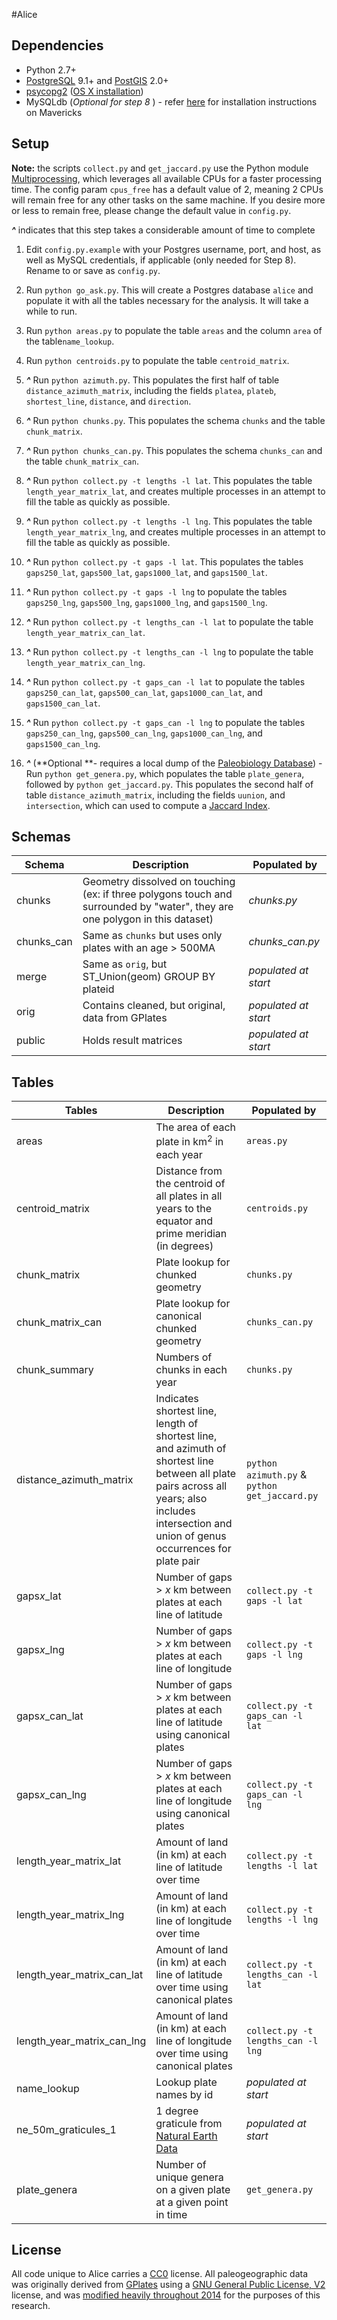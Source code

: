 #Alice

## Dependencies
- Python 2.7+
- [PostgreSQL](http://www.postgresql.org) 9.1+ and [PostGIS](http://postgis.net) 2.0+
- [psycopg2](http://initd.org/psycopg/) ([OS X installation](https://gist.github.com/jczaplew/26e123fb64cf448cd065))
- MySQLdb (*Optional for step 8* ) - refer [here](https://gist.github.com/jczaplew/4bf9adc21305bc4efee1) for installation instructions on Mavericks



## Setup
**Note:**  the scripts ````collect.py```` and ````get_jaccard.py```` use the Python module [Multiprocessing](https://docs.python.org/2/library/multiprocessing.html), which leverages all available CPUs for a faster processing time. The config param ````cpus_free```` has a default value of 2, meaning 2 CPUs will remain free for any other tasks on the same machine. If you desire more or less to remain free, please change the default value in ````config.py````.

***^*** indicates that this step takes a considerable amount of time to complete

1. Edit ````config.py.example```` with your Postgres username, port, and host, as well as MySQL credentials, if applicable (only needed for Step 8). Rename to or save as ````config.py````.

2. Run ````python go_ask.py````. This will create a Postgres database ````alice```` and populate it with all the tables necessary for the analysis. It will take a while to run.

3. Run ````python areas.py```` to populate the table ````areas```` and the column ````area```` of the table````name_lookup````.  

4. Run ````python centroids.py```` to populate the table ````centroid_matrix````.

5.  ***^*** Run ````python azimuth.py````. This populates the first half of table ````distance_azimuth_matrix````, including the fields ````platea````, ````plateb````, ````shortest_line````,  ````distance````, and ````direction````.

6. ***^*** Run ````python chunks.py````. This populates the schema ````chunks```` and the table ````chunk_matrix````.

7.  ***^*** Run ````python chunks_can.py````. This populates the schema ````chunks_can```` and the table ````chunk_matrix_can````.

8. ***^***  Run ````python collect.py -t lengths -l lat````. This populates the table ````length_year_matrix_lat````, and creates multiple processes in an attempt to fill the table as quickly as possible. 

9. ***^***  Run ````python collect.py -t lengths -l lng````. This populates the table ````length_year_matrix_lng````, and creates multiple processes in an attempt to fill the table as quickly as possible. 

10.  ***^*** Run ````python collect.py -t gaps -l lat````. This populates the tables ````gaps250_lat````, ````gaps500_lat````, ````gaps1000_lat````, and ````gaps1500_lat````. 

11.  ***^*** Run ````python collect.py -t gaps -l lng```` to populate the tables ````gaps250_lng````, ````gaps500_lng````, ````gaps1000_lng````, and ````gaps1500_lng````.

12.  ***^*** Run ````python collect.py -t lengths_can -l lat```` to populate the table ````length_year_matrix_can_lat````.

13.  ***^*** Run ````python collect.py -t lengths_can -l lng```` to populate the table ````length_year_matrix_can_lng````.

14. ***^*** Run ````python collect.py -t gaps_can -l lat```` to populate the tables ````gaps250_can_lat````, ````gaps500_can_lat````, ````gaps1000_can_lat````, and ````gaps1500_can_lat````.

15.  ***^*** Run ````python collect.py -t gaps_can -l lng```` to populate the tables ````gaps250_can_lng````, ````gaps500_can_lng````, ````gaps1000_can_lng````, and ````gaps1500_can_lng````.

16.  ***^*** (**Optional **- requires a local dump of the [Paleobiology Database](http://paleobiodb.org)) - Run ````python get_genera.py````, which populates the table ````plate_genera````, followed by ````python get_jaccard.py````. This populates the second half of table ````distance_azimuth_matrix````, including the fields ````uunion````, and ````intersection````, which can used to compute a [Jaccard Index](http://en.wikipedia.org/wiki/Jaccard_index).

## Schemas

| Schema        | Description           | Populated by  |
| ------------- | --------------------------- | ------------ |
| chunks             |  Geometry dissolved on touching (ex: if three polygons touch and surrounded by "water", they are one polygon in this dataset)    | *chunks.py* |
| chunks_can     |  Same as ````chunks```` but uses only plates with an age > 500MA    | *chunks_can.py* |
| merge      |  Same as ````orig````, but ST_Union(geom) GROUP BY plateid    | *populated at start* |
| orig          |  Contains cleaned, but original, data from GPlates    | *populated at start* |
| public       |  Holds result matrices  | *populated at start* |

## Tables

| Tables        | Description              | Populated by  |
| ------------- | --------------------------- | ------------ |
| areas                                           | The area of each plate in km<sup>2</sup> in each year  | ````areas.py```` |  
| centroid_matrix                            | Distance from the centroid of all plates in all years to the equator and prime meridian (in degrees)   | ````centroids.py```` |  
| chunk_matrix                              | Plate lookup for chunked geometry  | ````chunks.py```` |  
| chunk_matrix_can                      | Plate lookup for canonical chunked geometry  | ````chunks_can.py```` |  
| chunk_summary                         | Numbers of chunks in each year  | ````chunks.py```` |  
| distance_azimuth_matrix            | Indicates shortest line, length of shortest line, and azimuth of shortest line between all plate pairs across all years; also includes intersection and union of genus occurrences for plate pair |  ````python azimuth.py```` & ````python get_jaccard.py````  |
| gaps*x*_lat                                  | Number of gaps > *x* km between plates at each line of latitude   |    ````collect.py -t gaps -l lat````  | 
| gaps*x*_lng                                  | Number of gaps > *x* km between plates at each line of longitude   |    ````collect.py -t gaps -l lng````  | 
| gaps*x*_can_lat                           | Number of gaps > *x* km between plates at each line of latitude using canonical plates  |    ````collect.py -t gaps_can -l lat````  | 
| gaps*x*_can_lng                         | Number of gaps > *x* km between plates at each line of longitude  using canonical plates |    ````collect.py -t gaps_can -l lng````  | 
| length_year_matrix_lat 		    | Amount of land (in km) at each line of latitude over time      |    ````collect.py -t lengths -l lat````  |
| length_year_matrix_lng  	           | Amount of land (in km) at each line of longitude over time      |    ````collect.py -t lengths -l lng````  |
| length_year_matrix_can_lat        | Amount of land (in km) at each line of latitude over time using canonical plates      |    ````collect.py -t lengths_can -l lat````  |
| length_year_matrix_can_lng  	    | Amount of land (in km) at each line of longitude over time using canonical plates      |    ````collect.py -t lengths_can -l lng````  |
| name_lookup  				    | Lookup plate names by id     |    *populated at start*  |
| ne_50m_graticules_1                  | 1 degree graticule from [Natural Earth Data](http://www.naturalearthdata.com/downloads/50m-physical-vectors/50m-graticules/)                 | *populated at start* |
| plate_genera                               | Number of unique genera on a given plate at a given point in time   | ````get_genera.py```` |  


## License
All code unique to Alice carries a [CC0](http://creativecommons.org/about/cc0) license. All paleogeographic data was originally derived from [GPlates](http://www.gplates.org/) using a [GNU General Public License, V2](http://www.gnu.org/licenses/old-licenses/gpl-2.0.html) license, and was [modified heavily throughout 2014](http://www.gnu.org/licenses/old-licenses/gpl-2.0.html#SEC3) for the purposes of this research.

